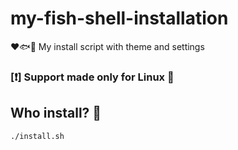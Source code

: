 # my-fish-shell-installation
:heart::fish::shell: My install script with theme and settings
### [:exclamation:] Support made only for Linux :penguin:
## Who install? :thinking:
```
./install.sh
```